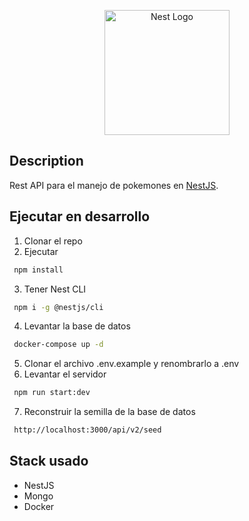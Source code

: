 <p align="center">
  <a href="http://nestjs.com/" target="blank"><img src="https://nestjs.com/img/logo-small.svg" width="200" alt="Nest Logo" /></a>
</p>

[circleci-image]: https://img.shields.io/circleci/build/github/nestjs/nest/master?token=abc123def456
[circleci-url]: https://circleci.com/gh/nestjs/nest

  
</p>
  <!--[![Backers on Open Collective](https://opencollective.com/nest/backers/badge.svg)](https://opencollective.com/nest#backer)
  [![Sponsors on Open Collective](https://opencollective.com/nest/sponsors/badge.svg)](https://opencollective.com/nest#sponsor)-->

## Description

Rest API para el manejo de pokemones en [NestJS](https://github.com/nestjs/nest).

## Ejecutar en desarrollo
1. Clonar el repo
2. Ejecutar
```bash
 npm install
```
3. Tener Nest CLI
```bash
 npm i -g @nestjs/cli
```
4. Levantar la base de datos
```bash
 docker-compose up -d
```
5. Clonar el archivo .env.example y renombrarlo a .env
6. Levantar el servidor
```bash
 npm run start:dev
```
7. Reconstruir la semilla de la base de datos
```bash
 http://localhost:3000/api/v2/seed
```

## Stack usado
- NestJS
- Mongo
- Docker







